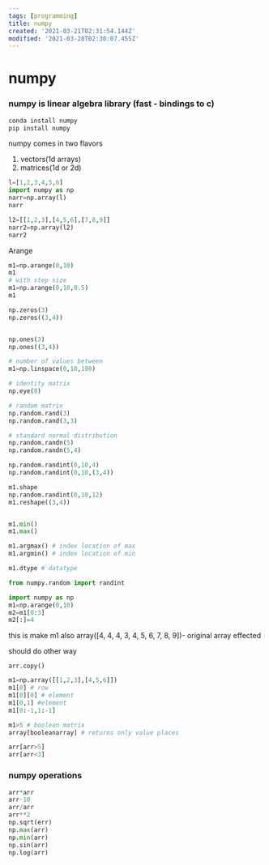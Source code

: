 ```yaml
---
tags: [programming]
title: numpy
created: '2021-03-21T02:31:54.144Z'
modified: '2021-03-28T02:30:07.455Z'
---
```


# numpy
### numpy is linear algebra library (fast - bindings to c)

```bash
conda install numpy
pip install numpy
```

numpy comes in two flavors
1. vectors(1d arrays)
2. matrices(1d or 2d)

```python
l=[1,2,3,4,5,6]
import numpy as np
narr=np.array(l)
narr

l2=[[1,2,3],[4,5,6],[7,8,9]]
narr2=np.array(l2)
narr2
```

Arange
```python
m1=np.arange(0,10)
m1
# with step size
m1=np.arange(0,10,0.5)
m1

np.zeros(3)
np.zeros((3,4))


np.ones(3)
np.ones((3,4))

# number of values between
m1=np.linspace(0,10,100)

# identity matrix
np.eye(8)

# random matrix
np.random.rand(3)
np.random.rand(3,3)

# standard normal distribution
np.random.randn(5)
np.random.randn(5,4)

np.random.randint(0,10,4)
np.random.randint(0,10,(3,4))

m1.shape
np.random.randint(0,10,12)
m1.reshape((3,4))


m1.min()
m1.max()

m1.argmax() # index location of max
m1.argmin() # index location of min

m1.dtype # datatype

from numpy.random import randint
```


```python
import numpy as np
m1=np.arange(0,10)
m2=m1[0:3]
m2[:]=4
```
this is make m1 also 
array([4, 4, 4, 3, 4, 5, 6, 7, 8, 9])- original array effected

should do other way

```
arr.copy()
```

```python
m1=np.array([[1,2,3],[4,5,6]])
m1[0] # row
m1[0][0] # element
m1[0,1] #element
m1[0:-1,1:-1]

m1>5 # boolean matrix
array[booleanarray] # returns only value places

arr[arr>5]
arr[arr<3]
```


### numpy operations


```python
arr*arr
arr-10
arr/arr
arr**2
np.sqrt(err)
np.max(arr)
np.min(arr)
np.sin(arr)
np.log(arr)
```




